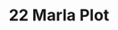 ---
layout: post
categories: [sale, plot]
title: "22 Marla Plot"
price: " 2.5 Crore "
address: "Jinah Town"
type: "PLOT FOR SALE"
area: "22 Marla"
---